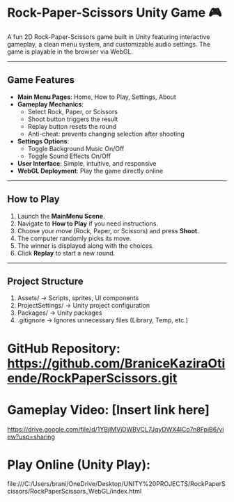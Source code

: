 # Rock-Paper-Scissors Unity Game 🎮

A fun 2D Rock-Paper-Scissors game built in Unity featuring interactive gameplay, a clean menu system, and customizable audio settings. The game is playable in the browser via WebGL.

---

## Game Features

- **Main Menu Pages**: Home, How to Play, Settings, About  
- **Gameplay Mechanics**:  
  - Select Rock, Paper, or Scissors  
  - Shoot button triggers the result  
  - Replay button resets the round  
  - Anti-cheat: prevents changing selection after shooting  
- **Settings Options**:  
  - Toggle Background Music On/Off  
  - Toggle Sound Effects On/Off  
- **User Interface**: Simple, intuitive, and responsive  
- **WebGL Deployment**: Play the game directly online  

---

## How to Play

1. Launch the **MainMenu Scene**.  
2. Navigate to **How to Play** if you need instructions.  
3. Choose your move (Rock, Paper, or Scissors) and press **Shoot**.  
4. The computer randomly picks its move.  
5. The winner is displayed along with the choices.  
6. Click **Replay** to start a new round.

---

## Project Structure
1. Assets/ → Scripts, sprites, UI components
2. ProjectSettings/ → Unity project configuration
3. Packages/ → Unity packages
4. .gitignore → Ignores unnecessary files (Library, Temp, etc.)

# GitHub Repository: https://github.com/BraniceKaziraOtiende/RockPaperScissors.git


# Gameplay Video: [Insert link here]
https://drive.google.com/file/d/1YBjlMVjDWBVCL7JqyDWX4ICo7n8FpiB6/view?usp=sharing


# Play Online (Unity Play): 
file:///C:/Users/brani/OneDrive/Desktop/UNITY%20PROJECTS/RockPaperScissors/RockPaperScissors_WebGL/index.html